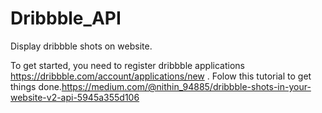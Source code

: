 # Dribbble_API
Display dribbble shots on website.

To get started, you need to register dribbble applications https://dribbble.com/account/applications/new .
Folow this tutorial to get things done.https://medium.com/@nithin_94885/dribbble-shots-in-your-website-v2-api-5945a355d106
